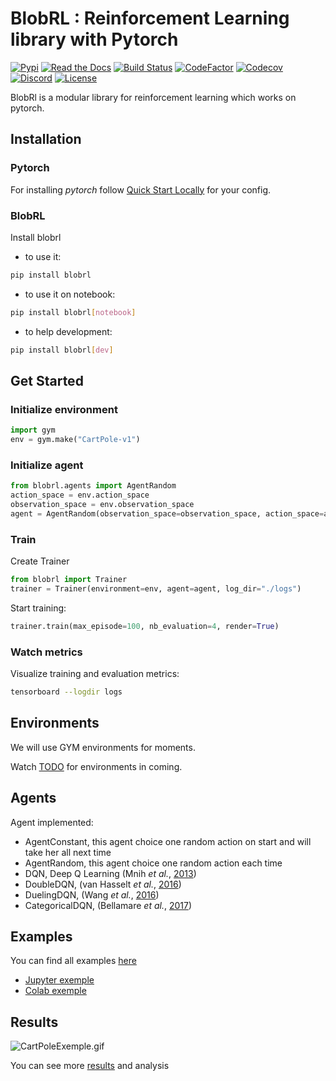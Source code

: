 ﻿BlobRL : Reinforcement Learning library with Pytorch
============


[![Pypi](https://img.shields.io/pypi/v/blobrl?color=blue&logo=pypi&style=for-the-badge)](https://pypi.org/project/blobrl/)
[![Read the Docs](https://img.shields.io/readthedocs/blobrl?style=for-the-badge)](https://blobrl.readthedocs.io/en/latest/?badge=latest)
[![Build Status](https://img.shields.io/travis/french-ai/reinforcement/master.svg?=master&style=for-the-badge)](https://travis-ci.org/french-ai/reinforcement)
[![CodeFactor](https://www.codefactor.io/repository/github/french-ai/reinforcement/badge?style=for-the-badge)](https://www.codefactor.io/repository/github/french-ai/reinforcement)
[![Codecov](https://img.shields.io/codecov/c/github/french-ai/reinforcement?style=for-the-badge)](https://codecov.io/gh/french-ai/reinforcement)
[![Discord](https://img.shields.io/badge/discord-chat-7289DA.svg?logo=Discord&style=for-the-badge)](https://discord.gg/f5MZP2K)
[![License](https://img.shields.io/badge/License-Apache%202.0-blue.svg?style=for-the-badge)](https://github.com/french-ai/reinforcement/blob/master/LICENSE)

BlobRl is a modular library for reinforcement learning which works on pytorch.

## Installation

### Pytorch

For installing *pytorch* follow [Quick Start Locally](https://pytorch.org/) for your config.

### BlobRL
Install blobrl

- to use it:

```bash
pip install blobrl
```

- to use it on notebook:

```bash
pip install blobrl[notebook]
```

- to help development:

```bash
pip install blobrl[dev]
```

## Get Started
### Initialize environment
```python
import gym
env = gym.make("CartPole-v1")
```

### Initialize agent

```python
from blobrl.agents import AgentRandom
action_space = env.action_space
observation_space = env.observation_space
agent = AgentRandom(observation_space=observation_space, action_space=action_space)
```

### Train 

Create Trainer
```python
from blobrl import Trainer
trainer = Trainer(environment=env, agent=agent, log_dir="./logs")
```
Start training:
```python
trainer.train(max_episode=100, nb_evaluation=4, render=True)
```

### Watch metrics
Visualize training and evaluation metrics:
```bash
tensorboard --logdir logs
```

## Environments

We will use GYM environments for moments.

Watch [TODO](./TODO.md#environments-list) for environments in coming.

## Agents

Agent implemented:
- AgentConstant, this agent choice one random action on start and will take her all next time
- AgentRandom, this agent choice one random action each time
- DQN, Deep Q Learning (Mnih *et al.*, [2013](https://arxiv.org/abs/1312.5602))
- DoubleDQN, (van Hasselt *et al.*, [2016](https://arxiv.org/abs/1509.06461))
- DuelingDQN, (Wang *et al.*, [2016](https://arxiv.org/abs/1511.06581))
- CategoricalDQN, (Bellamare *et al.*, [2017](https://arxiv.org/abs/1707.06887))

## Examples

You can find all examples [here](./examples)
- [Jupyter exemple](./examples/example_jupyter.ipynb)
- [Colab exemple](./examples/example_colab.ipynb)


## Results

![CartPoleExemple.gif](./results/ressources/cartpole.gif)

You can see more [results](./results/README.md) and analysis

